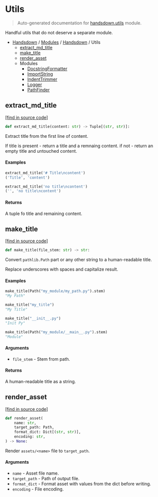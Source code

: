 # Utils

> Auto-generated documentation for [handsdown.utils](https://github.com/vemel/handsdown/blob/master/handsdown/utils/__init__.py) module.

Handful utils that do not deserve a separate module.

- [Handsdown](../../README.md#-handsdown---python-documentation-generator) / [Modules](../../MODULES.md#modules) / [Handsdown](../index.md#handsdown) / Utils
    - [extract_md_title](#extract_md_title)
    - [make_title](#make_title)
    - [render_asset](#render_asset)
    - Modules
        - [DocstringFormatter](docstring_formatter.md#docstringformatter)
        - [ImportString](import_string.md#importstring)
        - [IndentTrimmer](indent_trimmer.md#indenttrimmer)
        - [Logger](logger.md#logger)
        - [PathFinder](path_finder.md#pathfinder)

## extract_md_title

[[find in source code]](https://github.com/vemel/handsdown/blob/master/handsdown/utils/__init__.py#L68)

```python
def extract_md_title(content: str) -> Tuple[(str, str)]:
```

Extract title from the first line of content.

If title is present - return a title and a remnaing content.
if not - return an empty title and untouched content.

#### Examples

```python
extract_md_title('# Title\ncontent')
('Title', 'content')

extract_md_title('no title\ncontent')
('', 'no title\ncontent')
```

#### Returns

A tuple fo title and remaining content.

## make_title

[[find in source code]](https://github.com/vemel/handsdown/blob/master/handsdown/utils/__init__.py#L12)

```python
def make_title(file_stem: str) -> str:
```

Convert `pathlib.Path` part or any other string to a human-readable title.

Replace underscores with spaces and capitalize result.

#### Examples

```python
make_title(Path("my_module/my_path.py").stem)
"My Path"

make_title("my_title")
"My Title"

make_title("__init__.py")
"Init Py"

make_title(Path("my_module/__main__.py").stem)
"Module"
```

#### Arguments

- `file_stem` - Stem from path.

#### Returns

A human-readable title as a string.

## render_asset

[[find in source code]](https://github.com/vemel/handsdown/blob/master/handsdown/utils/__init__.py#L53)

```python
def render_asset(
    name: str,
    target_path: Path,
    format_dict: Dict[(str, str)],
    encoding: str,
) -> None:
```

Render `assets/<name>` file to `target_path`.

#### Arguments

- `name` - Asset file name.
- `target_path` - Path of output file.
- `format_dict` - Format asset with values from the dict before writing.
- `encoding` - File encoding.
